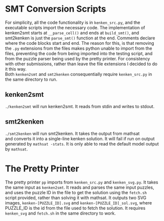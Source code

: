 # SMT Conversion Scripts
For simplicity, all the code functionality is in `kenken_src.py`, and
the executable scripts import the necessary code. The implementation
of kenken2smt starts at `__parse_cell()` and ends at `build_smt()`,
and smt2kenken is just the `parse_smt()` function at the end.
Comments declare where the code blocks start and end. The reason
for this, is that removing the `.py` extensions from the files makes python
unable to import from the files, preventing the code from being imported into
the testing script, and from the puzzle parser being used by the pretty printer.
For consistency with other submissions, rather than leave the file extensions
I decided to do it this way.  
Both `kenken2smt` and `smt2kenken` consequentially require `kenken_src.py` in the
same directory to run.
## kenken2smt
`./kenken2smt` will run kenken2smt. It reads from stdin and writes to stdout.
## smt2kenken
`./smt2kenken` will run smt2kenken. It takes the output from mathsat  
and converts it into a single-line kenken solution. It will fail
if run on output generated by `mathsat -stats`. It is only 
able to read the default model output by `mathsat`.
# The Pretty Printer
The pretty printer `pp` imports from `kenken_src.py` and `kenken_svg.py`.
It takes the same input as `kenken2smt`. It reads and parses the same
input puzzles, and uses the puzzle ID in the file to get the solution
using the `fetch.sh` script provided, rather than solving it with mathsat.
It outputs two SVG images, `kenken-[PUZZLE_ID].svg` and `kenken-[PUZZLE_ID]_sol.svg`,
where PUZZLE_ID is the id from the file used to fetch the solution. It requires
`kenken_svg` and `fetch.sh` in the same directory to work.
